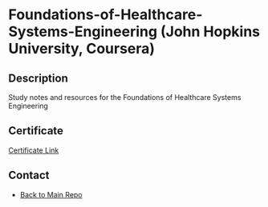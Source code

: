 # Foundations-of-Healthcare-Systems-Engineering (John Hopkins University, Coursera)

## Description
Study notes and resources for the Foundations of Healthcare Systems Engineering


## Certificate
[Certificate Link](https://coursera.org/share/ec1db808dce16a19a1e8e20ccd8a797)
## Contact
- [Back to Main Repo](https://github.com/eerkmen/Digital-Healthcare-Studies)
